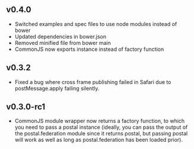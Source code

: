 ## v0.4.0

* Switched examples and spec files to use node modules instead of bower
* Updated dependencies in bower.json
* Removed minified file from bower main
* CommonJS now exports instance instead of factory function

## v0.3.2

* Fixed a bug where cross frame publishing failed in Safari due to postMessage.apply failing silently.

## v0.3.0-rc1

* CommonJS module wrapper now returns a factory function, to which you need to pass a postal instance (ideally, you can pass the output of the postal.federation module since it returns postal, but passing postal will work as well as long as postal.federation has been loaded prior).
